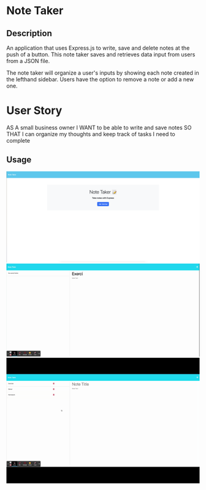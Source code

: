 # Note Taker

## Description

An application that uses Express.js to write, save and delete notes at the push of a button. This note taker saves and retrieves data input from users from a JSON file.

The note taker will organize a user's inputs by showing each note created in the lefthand sidebar. Users have the option to remove a note or add a new one.

# User Story

AS A small business owner
I WANT to be able to write and save notes
SO THAT I can organize my thoughts and keep track of tasks I need to complete

## Usage

![Note taker homepage](images/Note%20Taker%20Homepage.png)
![Adding notes to notetaker](images/add%20notes.gif)
![Deleting notes](images/delete%20notes.gif)
